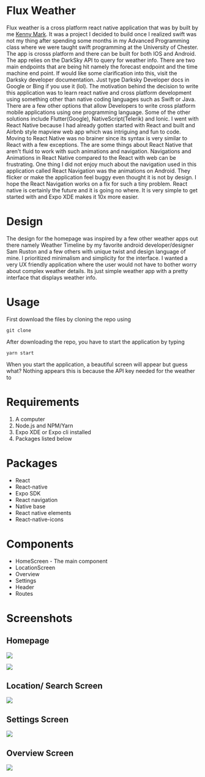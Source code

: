 # Flux Weather

Flux weather is a cross platform react native application that was by built by me [Kenny Mark](http://www.kennymark.co.uk). It was a project I decided to build once I realized swift was not my thing after spending some months in my Advanced Programming class where we were taught swift programming at the University of Chester. The app is crosss platform and there can be built for both IOS and Android. The app relies on the DarkSky API to query for weather info. There are two main endpoints that are being hit namely the forecast endpoint and the time machine end point. If would like some clarification into this, visit the Darksky developer documentation. Just type Darksky Developer docs in Google or Bing if you use it (lol). 
The motivation behind the decision to write this application was to learn react native and cross platform development using something other than native coding languages such as Swift or Java. There are a few other options that allow Developers to write cross platform mobile applications using one programming language. Some of the other solutions include Flutter(Google), NativeScript(Telerik) and Ionic. I went with React Native because I had already gotten started with React and built and Airbnb style mapview web app which was intriguing and fun to code. Moving to React Native was no brainer since its syntax is very similar to React with a few exceptions. The are some things about React Native that aren't fluid to work with such animations and navigation. Navigations and Animations in React Native compared to the React with web can be frustrating. One thing I did not enjoy much about the navigation used in this application called React Navigation was the animations on Android. They flicker or make the application feel buggy even thought it is not by design. I hope the React Navigation works on a fix for such a tiny problem. React native is certainly the future and it is  going no where. It is very simple to get started with and Expo XDE makes it 10x more easier.

# Design

The design for the homepage was inspired by a few other weather apps out there namely Weather Timeline by my favorite android developer/designer Sam Ruston and a few others with unique twist and design language of mine. I prioritized minimalism and simplicity for the interface. I wanted a very UX friendly application where the user would not have to bother worry about complex weather details. Its just simple weather app with a pretty interface that displays weather info.

# Usage

First download the files by cloning the repo using 

    git clone 

After downloading the repo, you have to start the application by typing 

    yarn start

When you start the application, a beautiful screen will appear but guess what? Nothing appears this is because the API key needed for the weather to 

# Requirements

1. A computer
2. Node.js and NPM/Yarn
3. Expo XDE or Expo cli installed 
3. Packages listed below

# Packages

- React
- React-native
- Expo SDK
- React navigation
- Native base
- React native elements
- React-native-icons

# Components

- HomeScreen - The main component
- LocationScreen
- Overview
- Settings
- Header
- Routes

# Screenshots

## Homepage

![](https://static.notion-static.com/bf8ab34f-6572-4322-84a8-d4e3f787b20a/Screen_Shot_4.jpg)

![](https://static.notion-static.com/30b2f67a-677e-4c8c-bc14-354609f522fd/Screen_Shot_3.jpg)

## Location/ Search Screen

![](https://static.notion-static.com/498fae73-a1b1-47d7-b103-4fd308b46da0/Simulator_Screen_Shot_-_iPhone_X_-_2018-02-27_at_15.21.37.png)

## Settings Screen

![](https://static.notion-static.com/0e58b119-37ed-469c-80d9-bf5f328e5a43/Simulator_Screen_Shot_-_iPhone_X_-_2018-02-27_at_15.21.39.png)

## Overview Screen

![](https://static.notion-static.com/ad3d065d-7159-4a80-8a06-a4551fcaf98d/Simulator_Screen_Shot_-_iPhone_X_-_2018-02-27_at_15.21.35.png)
